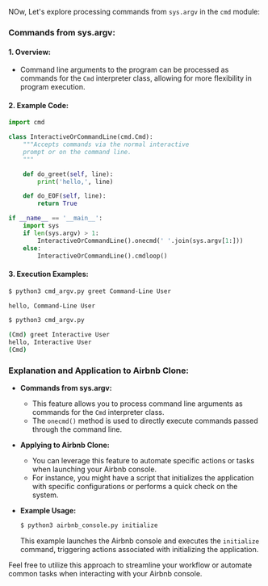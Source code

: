 NOw, Let's explore processing commands from `sys.argv` in the `cmd` module:

### Commands from sys.argv:

#### 1. **Overview:**
   - Command line arguments to the program can be processed as commands for the `Cmd` interpreter class, allowing for more flexibility in program execution.

#### 2. **Example Code:**
   ```python
   import cmd

   class InteractiveOrCommandLine(cmd.Cmd):
       """Accepts commands via the normal interactive
       prompt or on the command line.
       """

       def do_greet(self, line):
           print('hello,', line)

       def do_EOF(self, line):
           return True

   if __name__ == '__main__':
       import sys
       if len(sys.argv) > 1:
           InteractiveOrCommandLine().onecmd(' '.join(sys.argv[1:]))
       else:
           InteractiveOrCommandLine().cmdloop()
   ```

#### 3. **Execution Examples:**
   ```bash
   $ python3 cmd_argv.py greet Command-Line User

   hello, Command-Line User
   ```

   ```bash
   $ python3 cmd_argv.py

   (Cmd) greet Interactive User
   hello, Interactive User
   (Cmd)
   ```

### Explanation and Application to Airbnb Clone:

- **Commands from sys.argv:**
  - This feature allows you to process command line arguments as commands for the `Cmd` interpreter class.
  - The `onecmd()` method is used to directly execute commands passed through the command line.

- **Applying to Airbnb Clone:**
  - You can leverage this feature to automate specific actions or tasks when launching your Airbnb console.
  - For instance, you might have a script that initializes the application with specific configurations or performs a quick check on the system.

- **Example Usage:**
  ```bash
  $ python3 airbnb_console.py initialize
  ```

  This example launches the Airbnb console and executes the `initialize` command, triggering actions associated with initializing the application.

Feel free to utilize this approach to streamline your workflow or automate common tasks when interacting with your Airbnb console.